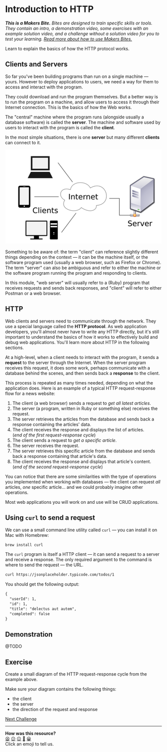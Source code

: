 # Introduction to HTTP

_**This is a Makers Bite.** Bites are designed to train specific skills or
tools. They contain an intro, a demonstration video, some exercises with an
example solution video, and a challenge without a solution video for you to test
your learning. [Read more about how to use Makers
Bites.](https://github.com/makersacademy/course/blob/main/labels/bites.md)_

Learn to explain the basics of how the HTTP protocol works.

## Clients and Servers

So far you've been building programs than run on a single machine — yours. However to deploy applications to users, we need a way for them to access and interact with the program. 

They could download and run the program themselves. But a better way is to run the program on a machine, and allow users to access it through their Internet connection. This is the basics of how the Web works.

The "central" machine where the program runs (alongside usually a database software) is called the **server**. The machine and software used by users to interact with the program is called the **client**.

In the most simple situations, there is one **server** but many different **clients** can connect to it.

![](../resources/client-server.png)

Something to be aware of: the term "client" can reference slightly different things depending on the context — it can be the machine itself, or the software program used (usually a web browser, such as Firefox or Chrome). The term "server" can also be ambiguous and refer to either the machine or the software program running the program and responding to clients.

In this module, "web server" will usually refer to a (Ruby) program that receives requests and sends back responses, and "client" will refer to either Postman or a web browser.

## HTTP

Web clients and servers need to communicate through the network. They use a special language called the **HTTP protocol**. As web application developers, you'll almost never have to write any HTTP directly, but it's still important to understand the basics of how it works to effectively build and debug web applications. You'll learn more about HTTP in the following sections.

At a high-level, when a client needs to interact with the program, it sends a **request** to the server through the Internet. When the server program receives this request, it does some work, perhaps communicate with a database behind the scenes, and then sends back a **response** to the client.

This process is repeated as many times needed, depending on what the application does. Here is an example of a typical HTTP request-response flow for a news website:

1. The client (a web browser) sends a request to _get all latest articles_.
2. The server (a program, written in Ruby or something else) receives the request.
3. The server retrieves the articles from the database and sends back a response containing the articles' data.
4. The client receives the response and displays the list of articles.  
(_end of the first request-response cycle_)
5. The client sends a request to _get a specific article_.
6. The server receives the request.
7. The server retrieves this specific article from the database and sends back a response containing that article's data.
9. The client receives the response and displays that article's content.  
(_end of the second request-response cycle_)

You can notice that there are some similarities with the type of operations you implemented when working with databases — the client can request _all_ articles, _one_ specific article... and we could probably imagine other operations.

Most web applications you will work on and use will be CRUD applications.

## Using `curl` to send a request

We can use a small command line utility called `curl` — you can install it on Mac with Homebrew:
```bash
brew install curl
```

The `curl` program is itself a HTTP client — it can send a request to a server and receive a response. The only required argument to the command is where to send the request — the URL.

```bash
curl https://jsonplaceholder.typicode.com/todos/1
```

You should get the following output:

```
{
  "userId": 1,
  "id": 1,
  "title": "delectus aut autem",
  "completed": false
}
```

## Demonstration

@TODO

## Exercise

Create a small diagram of the HTTP request-response cycle from the example above.

Make sure your diagram contains the following things:
  * the client
  * the server
  * the direction of the request and response


[Next Challenge](02_requests_and_responses.md)

<!-- BEGIN GENERATED SECTION DO NOT EDIT -->

---

**How was this resource?**  
[😫](https://airtable.com/shrUJ3t7KLMqVRFKR?prefill_Repository=makersacademy/web-applications&prefill_File=http_bites/01_intro_to_http.md&prefill_Sentiment=😫) [😕](https://airtable.com/shrUJ3t7KLMqVRFKR?prefill_Repository=makersacademy/web-applications&prefill_File=http_bites/01_intro_to_http.md&prefill_Sentiment=😕) [😐](https://airtable.com/shrUJ3t7KLMqVRFKR?prefill_Repository=makersacademy/web-applications&prefill_File=http_bites/01_intro_to_http.md&prefill_Sentiment=😐) [🙂](https://airtable.com/shrUJ3t7KLMqVRFKR?prefill_Repository=makersacademy/web-applications&prefill_File=http_bites/01_intro_to_http.md&prefill_Sentiment=🙂) [😀](https://airtable.com/shrUJ3t7KLMqVRFKR?prefill_Repository=makersacademy/web-applications&prefill_File=http_bites/01_intro_to_http.md&prefill_Sentiment=😀)  
Click an emoji to tell us.

<!-- END GENERATED SECTION DO NOT EDIT -->
